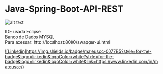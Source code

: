 # Java-Spring-Boot-API-REST

![alt text](https://github.com/MateusCouto/Java-Spring-Boot-API-REST/blob/main/java-spring-boot.png?raw=true)

IDE usada Eclipse <br />
Banco de Dados MYSQL <br />
Para acessar: http://localhost:8080/swagger-ui.html

[![Linkedin]https://img.shields.io/badge/mateuscc-0077B5?style=for-the-badge&logo=linkedin&logoColor=white?style=for-the-badge&logo=linkedin&logoColor=white&link=https://www.linkedin.com/in/mateuscc/)](https://www.linkedin.com/in/mateuscc/)

